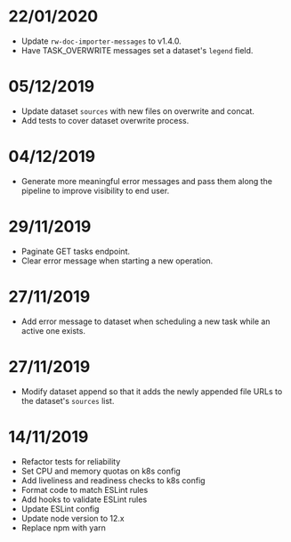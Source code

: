 # 22/01/2020
- Update `rw-doc-importer-messages` to v1.4.0.
- Have TASK_OVERWRITE messages set a dataset's `legend` field.

# 05/12/2019
- Update dataset `sources` with new files on overwrite and concat.
- Add tests to cover dataset overwrite process.

# 04/12/2019
- Generate more meaningful error messages and pass them along the pipeline to improve visibility to end user.

# 29/11/2019
- Paginate GET tasks endpoint.
- Clear error message when starting a new operation.

# 27/11/2019
- Add error message to dataset when scheduling a new task while an active one exists.

# 27/11/2019
- Modify dataset append so that it adds the newly appended file URLs to the dataset's `sources` list.

# 14/11/2019
- Refactor tests for reliability
- Set CPU and memory quotas on k8s config
- Add liveliness and readiness checks to k8s config
- Format code to match ESLint rules
- Add hooks to validate ESLint rules
- Update ESLint config
- Update node version to 12.x
- Replace npm with yarn
